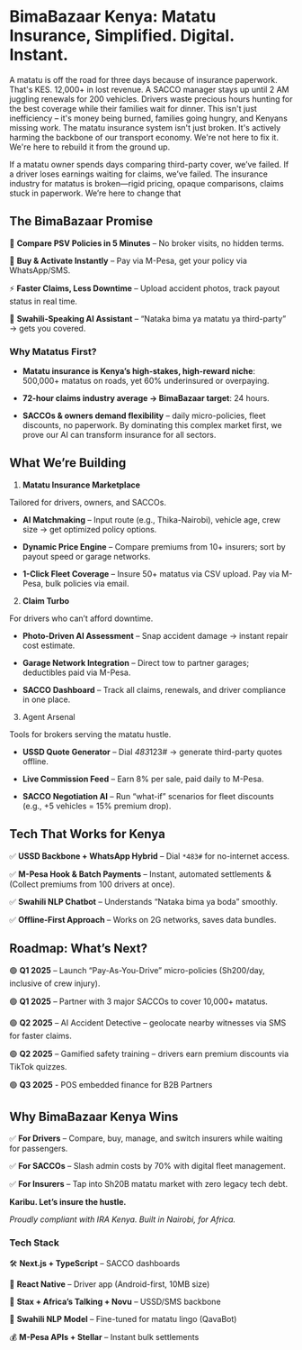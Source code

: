 # BimaBazaar Kenya: Matatu Insurance, Simplified. Digital. Instant.

A matatu is off the road for three days because of insurance paperwork. That's KES. 12,000+ in lost revenue. A SACCO manager stays up until 2 AM juggling renewals for 200 vehicles. Drivers waste precious hours hunting for the best coverage while their families wait for dinner. This isn't just inefficiency – it's money being burned, families going hungry, and Kenyans missing work. The matatu insurance system isn't just broken. It's actively harming the backbone of our transport economy. We're not here to fix it. We're here to rebuild it from the ground up.

If a matatu owner spends days comparing third-party cover, we’ve failed. If a driver loses earnings waiting for claims, we’ve failed. The insurance industry for matatus is broken—rigid pricing, opaque comparisons, claims stuck in paperwork. We’re here to change that

## **The BimaBazaar Promise**

🚌 **Compare PSV Policies in 5 Minutes** – No broker visits, no hidden terms.

📱 **Buy & Activate Instantly** – Pay via M-Pesa, get your policy via WhatsApp/SMS.

⚡ **Faster Claims, Less Downtime** – Upload accident photos, track payout status in real time.

🤖 **Swahili-Speaking AI Assistant** – “Nataka bima ya matatu ya third-party” → gets you covered.

<!-- 🔄 **Compare Policies in Minutes** – No more endless office visits.
📱 **Buy Insurance Instantly** – Pay via M-Pesa, get your policy via WhatsApp/SMS.
⚡ **Track & Renew with Ease** – Manage everything from your phone.
🤖 **AI-Powered Assistance** – Get policy recommendations in Swahili or English. -->

### Why Matatus First?

- **Matatu insurance is Kenya’s high-stakes, high-reward niche**: 500,000+ matatus on roads, yet 60% underinsured or overpaying.

- **72-hour claims industry average → BimaBazaar target**: 24 hours.

- **SACCOs & owners demand flexibility** – daily micro-policies, fleet discounts, no paperwork. By dominating this complex market first, we prove our AI can transform insurance for all sectors.

## **What We’re Building**

1. **Matatu Insurance Marketplace**

Tailored for drivers, owners, and SACCOs.

- **AI Matchmaking** – Input route (e.g., Thika-Nairobi), vehicle age, crew size → get optimized policy options.

- **Dynamic Price Engine** – Compare premiums from 10+ insurers; sort by payout speed or garage networks.

- **1-Click Fleet Coverage** – Insure 50+ matatus via CSV upload. Pay via M-Pesa, bulk policies via email.

2. **Claim Turbo**

For drivers who can’t afford downtime.

- **Photo-Driven AI Assessment** – Snap accident damage → instant repair cost estimate.

- **Garage Network Integration** – Direct tow to partner garages; deductibles paid via M-Pesa.

- **SACCO Dashboard** – Track all claims, renewals, and driver compliance in one place.

3. Agent Arsenal

Tools for brokers serving the matatu hustle.

- **USSD Quote Generator** – Dial *483*123# → generate third-party quotes offline.

- **Live Commission Feed** – Earn 8% per sale, paid daily to M-Pesa.

- **SACCO Negotiation AI** – Run “what-if” scenarios for fleet discounts (e.g., +5 vehicles = 15% premium drop).

<!-- ### **1. Digital Insurance Marketplace**

Your one-stop shop for insurance: **Health, Motor, Life, Travel, SME, Crop, and more.**

- **AI-Powered Policy Matchmaking** – Tell us what you need; we’ll find the best options.
- **Real-Time Price War** – Compare policies by price, payout speed, agent proximity.
- **1-Click Buy** – Pay via M-Pesa, save policies to your phone, and share via WhatsApp.

### **2. Policy Management Hub**

- **Digital Policy Storage** – No more lost papers.
- **Renewal Reminders** – Never miss a payment.
- **Claim Submission & Tracking** – Faster settlements, less frustration.

### **3. Superpowers for Agents & Insurers**

- **AI Sidekick for Agents** – Generate quotes offline via USSD.
- **Real-Time Commission Tracker** – Daily payouts via M-Pesa.
- **Plug & Play APIs for Insurers** – Integrate in days, not months. -->

## **Tech That Works for Kenya**

✅ **USSD Backbone + WhatsApp Hybrid** – Dial `*483#` for no-internet access.

✅ **M-Pesa Hook & Batch Payments** – Instant, automated settlements & (Collect premiums from 100 drivers at once).

✅ **Swahili NLP Chatbot** – Understands “Nataka bima ya boda” smoothly.

✅ **Offline-First Approach** – Works on 2G networks, saves data bundles.

## **Roadmap: What’s Next?**

<!-- 🟢 **Q3 2024** – Launch microinsurance packs (e.g., “Sh20/day for funeral cover”).
🟢 **Q4 2024** – Partner with Safaricom for bundled airtime-insurance deals.
🟢 **Q1 2025** – AI Claims Assistant—snap an accident pic, get instant assessment.
🟢 **Q2 2025** – Gamified “Insurance 101” via TikTok challenges. -->

🟢 **Q1 2025** – Launch “Pay-As-You-Drive” micro-policies (Sh200/day, inclusive of crew injury).

🟢 **Q1 2025** – Partner with 3 major SACCOs to cover 10,000+ matatus.

🟢 **Q2 2025** – AI Accident Detective – geolocate nearby witnesses via SMS for faster claims.

🟢 **Q2 2025** – Gamified safety training – drivers earn premium discounts via TikTok quizzes.

🟢 **Q3 2025** - POS embedded finance for B2B Partners

## **Why BimaBazaar Kenya Wins**

✅ **For Drivers** – Compare, buy, manage, and switch insurers while waiting for passengers.

✅ **For SACCOs** – Slash admin costs by 70% with digital fleet management.

✅ **For Insurers** – Tap into Sh20B matatu market with zero legacy tech debt.

<!--
✅ **For Insurers** – Reach 6M+ uninsured SMEs instantly.
✅ **For Agents** – Less paperwork, more sales.
✅ **For Customers**
-->

**Karibu. Let’s insure the hustle.**

_Proudly compliant with IRA Kenya. Built in Nairobi, for Africa._

### **Tech Stack**

🛠 **Next.js + TypeScript** – SACCO dashboards

📱 **React Native** – Driver app (Android-first, 10MB size)

📡 **Stax + Africa’s Talking + Novu** – USSD/SMS backbone

🤖 **Swahili NLP Model** – Fine-tuned for matatu lingo (QavaBot)

💰 **M-Pesa APIs + Stellar** – Instant bulk settlements
